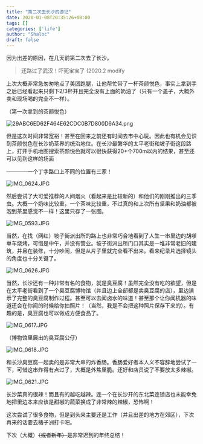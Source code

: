 ```yaml
---
title: "第二次去长沙的游记"
date: 2020-01-08T20:35:26+08:00
tags: []
categories: ['life']
author: "Shaloc"
draft: false
---
```


因为出差的原因，在几天前第二次去了长沙。

> 还路过了武汉！吓死宝宝了 (2020.2 modify

<!--more-->

上次大概非常急匆匆地点了美团跑腿，让他帮忙带了一杯茶颜悦色，事实上拿到手之后已经看起来只剩下2/3杯并且完全没有上面的奶油了（只有一个盖子，大概外卖和现场喝的完全不一样）。

（第一次拿到的茶颜悦色）

![29ABC6ED62F464E62CDC0B7D800D6A34.png](https://upaiimg.shaloc.site/pics/29ABC6ED62F464E62CDC0B7D800D6A34.png)

但是这次时间非常宽裕！甚至在回来之前还有时间去市中心玩。因此也有机会见识到茶颜悦色在长沙奶茶界的统治地位。在长沙最繁华的太平老街和坡子街这段路上，打开手机地图搜索茶颜悦色就可以很快获得20+个700m以内的结果，甚至还可以见到这样的场面

————一个丁字路口上不同的位置有三家！

![IMG_0624.JPG](https://upaiimg.shaloc.site/pics/IMG_0624.JPG)

然后尝试了大可爱推荐的人间烟火（看起来是比较新的）和他们的刚刚推出的三季虫。大概一个奶味比较重，一个茶味比较重，不过真的和上次所有坚果和奶油都被泡到茶里感觉不一样！这里只存了一张图。

![IMG_0593.JPG](https://upaiimg.shaloc.site/pics/IMG_0593.JPG)

当然，在找（网红）坡子街派出所的路上也非常巧合地看到了人生一串里边的胡嗲单车烧烤，可惜是中午，并没有营业。坡子街派出所门口其实是一堆非常老旧的建筑，并且在装修，十分吵闹，但是从片子里就完全看不出来。看来纪录片选择镜头的角度也十分关键了。

![IMG_0626.JPG](https://upaiimg.shaloc.site/pics/IMG_0626.JPG)

当然，长沙还有一种非常有名的食物，就是臭豆腐！虽然完全没有吃的欲望，但是在太平老街看到了一个臭豆腐博物馆（并且边上全部都是卖臭豆腐的店），里边演示了完整的臭豆腐制作过程。甚至可以去闻卤水的味道！甚至那个让你闻机器的味道还会在你闻的时候给你拍照片！（当然，我是不会把这种照片保存下来的）。有趣的是，臭豆腐也可以做成方便食品了。

![IMG_0617.JPG](https://upaiimg.shaloc.site/pics/IMG_0617.JPG)

（博物馆里展出的臭豆腐公仔）

![IMG_0618.JPG](https://upaiimg.shaloc.site/pics/IMG_0618.JPG)

和长沙臭豆腐一起卖的是非常大串的炸香肠。香肠爱好者本人义不容辞地尝试了一下，可惜这串炸得有点过了，大概是外焦里脆。还好和店员说了不要放太多辣椒。

![IMG_0621.JPG](https://upaiimg.shaloc.site/pics/IMG_0621.JPG)

长沙菜真的很辣！而且有的越吃越辣。连一个在长沙开的东北菜连锁店也未能幸免地把里边本来应该是甜椒的蔬菜换成了非常辣的辣椒，恐怖啊！

这次尝试了很多食物，但是到头来主要还是工作（并且出差的地方在郊区），下次再来的话要去橘子洲打卡吧。

下次（大概）<del>（或者新年）</del>是非常迟到的年终总结！
